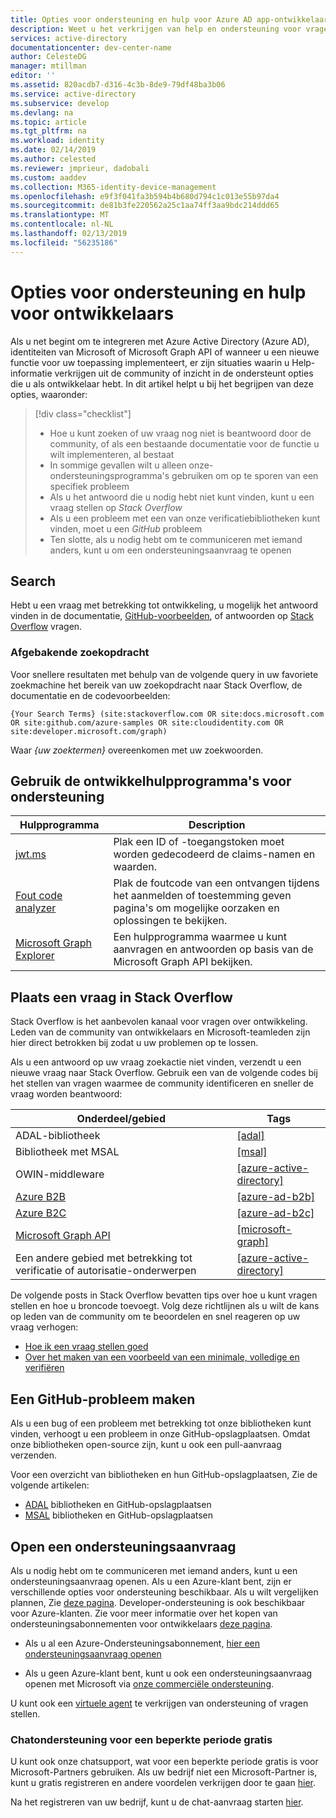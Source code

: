 ```yaml
---
title: Opties voor ondersteuning en hulp voor Azure AD app-ontwikkelaars | Microsoft Docs
description: Weet u het verkrijgen van help en ondersteuning voor vragen met betrekking tot ontwikkeling en problemen bij het maken van toepassingen die kunnen worden geïntegreerd met Microsoft-identiteiten (Azure Active Directory en Microsoft-account)
services: active-directory
documentationcenter: dev-center-name
author: CelesteDG
manager: mtillman
editor: ''
ms.assetid: 820acdb7-d316-4c3b-8de9-79df48ba3b06
ms.service: active-directory
ms.subservice: develop
ms.devlang: na
ms.topic: article
ms.tgt_pltfrm: na
ms.workload: identity
ms.date: 02/14/2019
ms.author: celested
ms.reviewer: jmprieur, dadobali
ms.custom: aaddev
ms.collection: M365-identity-device-management
ms.openlocfilehash: e9f3f041fa3b594b4b680d794c1c013e55b97da4
ms.sourcegitcommit: de81b3fe220562a25c1aa74ff3aa9bdc214ddd65
ms.translationtype: MT
ms.contentlocale: nl-NL
ms.lasthandoff: 02/13/2019
ms.locfileid: "56235186"
---
```

# <a name="support-and-help-options-for-developers"></a>Opties voor ondersteuning en hulp voor ontwikkelaars

Als u net begint om te integreren met Azure Active Directory (Azure AD), identiteiten van Microsoft of Microsoft Graph API of wanneer u een nieuwe functie voor uw toepassing implementeert, er zijn situaties waarin u Help-informatie verkrijgen uit de community of inzicht in de ondersteunt opties die u als ontwikkelaar hebt. In dit artikel helpt u bij het begrijpen van deze opties, waaronder:

> [!div class="checklist"]
> * Hoe u kunt zoeken of uw vraag nog niet is beantwoord door de community, of als een bestaande documentatie voor de functie u wilt implementeren, al bestaat
> * In sommige gevallen wilt u alleen onze-ondersteuningsprogramma's gebruiken om op te sporen van een specifiek probleem
> * Als u het antwoord die u nodig hebt niet kunt vinden, kunt u een vraag stellen op *Stack Overflow*
> * Als u een probleem met een van onze verificatiebibliotheken kunt vinden, moet u een *GitHub* probleem
> * Ten slotte, als u nodig hebt om te communiceren met iemand anders, kunt u om een ondersteuningsaanvraag te openen

## <a name="search"></a>Search

Hebt u een vraag met betrekking tot ontwikkeling, u mogelijk het antwoord vinden in de documentatie, [GitHub-voorbeelden](https://github.com/azure-samples), of antwoorden op [Stack Overflow](https://www.stackoverflow.com) vragen.

### <a name="scoped-search"></a>Afgebakende zoekopdracht

Voor snellere resultaten met behulp van de volgende query in uw favoriete zoekmachine het bereik van uw zoekopdracht naar Stack Overflow, de documentatie en de codevoorbeelden:

```
{Your Search Terms} (site:stackoverflow.com OR site:docs.microsoft.com OR site:github.com/azure-samples OR site:cloudidentity.com OR site:developer.microsoft.com/graph)
```

Waar *{uw zoektermen}* overeenkomen met uw zoekwoorden.

## <a name="use-the-development-support-tools"></a>Gebruik de ontwikkelhulpprogramma's voor ondersteuning

| Hulpprogramma  | Description  |
|---------|---------|
| [jwt.ms](https://jwt.ms) | Plak een ID of -toegangstoken moet worden gedecodeerd de claims-namen en waarden. |
| [Fout code analyzer](https://apps.dev.microsoft.com/portal/tools/errors)| Plak de foutcode van een ontvangen tijdens het aanmelden of toestemming geven pagina's om mogelijke oorzaken en oplossingen te bekijken. |
| [Microsoft Graph Explorer](https://developer.microsoft.com/graph/graph-explorer)| Een hulpprogramma waarmee u kunt aanvragen en antwoorden op basis van de Microsoft Graph API bekijken. |

## <a name="post-a-question-to-stack-overflow"></a>Plaats een vraag in Stack Overflow

Stack Overflow is het aanbevolen kanaal voor vragen over ontwikkeling. Leden van de community van ontwikkelaars en Microsoft-teamleden zijn hier direct betrokken bij zodat u uw problemen op te lossen.

Als u een antwoord op uw vraag zoekactie niet vinden, verzendt u een nieuwe vraag naar Stack Overflow. Gebruik een van de volgende codes bij het stellen van vragen waarmee de community identificeren en sneller de vraag worden beantwoord:

|Onderdeel/gebied  | Tags |
|---------|---------|
| ADAL-bibliotheek | [[adal]](https://stackoverflow.com/questions/tagged/adal) |
| Bibliotheek met MSAL     | [[msal]](https://stackoverflow.com/questions/tagged/msal) |
| OWIN-middleware  | [[azure-active-directory]](https://stackoverflow.com/questions/tagged/azure-active-directory) |
| [Azure B2B](https://docs.microsoft.com/azure/active-directory/active-directory-b2b-what-is-azure-ad-b2b)  | [[azure-ad-b2b]](https://stackoverflow.com/questions/tagged/azure-ad-b2b) |
| [Azure B2C](https://azure.microsoft.com/services/active-directory-b2c/)  | [[azure-ad-b2c]](https://stackoverflow.com/questions/tagged/azure-ad-b2c) |
| [Microsoft Graph API](https://developer.microsoft.com/graph/) | [[microsoft-graph]](https://stackoverflow.com/questions/tagged/microsoft-graph) |
| Een andere gebied met betrekking tot verificatie of autorisatie-onderwerpen | [[azure-active-directory]](https://stackoverflow.com/questions/tagged/azure-active-directory) |

De volgende posts in Stack Overflow bevatten tips over hoe u kunt vragen stellen en hoe u broncode toevoegt. Volg deze richtlijnen als u wilt de kans op leden van de community om te beoordelen en snel reageren op uw vraag verhogen:

* [Hoe ik een vraag stellen goed](https://stackoverflow.com/help/how-to-ask)
* [Over het maken van een voorbeeld van een minimale, volledige en verifiëren](https://stackoverflow.com/help/mcve)

## <a name="create-a-github-issue"></a>Een GitHub-probleem maken

Als u een bug of een probleem met betrekking tot onze bibliotheken kunt vinden, verhoogt u een probleem in onze GitHub-opslagplaatsen. Omdat onze bibliotheken open-source zijn, kunt u ook een pull-aanvraag verzenden.

Voor een overzicht van bibliotheken en hun GitHub-opslagplaatsen, Zie de volgende artikelen:

* [ADAL](active-directory-authentication-libraries.md) bibliotheken en GitHub-opslagplaatsen
* [MSAL](reference-v2-libraries.md) bibliotheken en GitHub-opslagplaatsen

## <a name="open-a-support-request"></a>Open een ondersteuningsaanvraag

Als u nodig hebt om te communiceren met iemand anders, kunt u een ondersteuningsaanvraag openen. Als u een Azure-klant bent, zijn er verschillende opties voor ondersteuning beschikbaar. Als u wilt vergelijken plannen, Zie [deze pagina](https://azure.microsoft.com/support/plans/). Developer-ondersteuning is ook beschikbaar voor Azure-klanten. Zie voor meer informatie over het kopen van ondersteuningsabonnementen voor ontwikkelaars [deze pagina](https://azure.microsoft.com/support/plans/developer/).

* Als u al een Azure-Ondersteuningsabonnement, [hier een ondersteuningsaanvraag openen](https://portal.azure.com/#blade/Microsoft_Azure_Support/HelpAndSupportBlade/newsupportrequest)

* Als u geen Azure-klant bent, kunt u ook een ondersteuningsaanvraag openen met Microsoft via [onze commerciële ondersteuning](https://support.microsoft.com/en-us/gp/contactus81?Audience=Commercial).

U kunt ook een [virtuele agent](https://support.microsoft.com/contactus/?ws=support) te verkrijgen van ondersteuning of vragen stellen.

### <a name="free-chat-support-for-a-limited-time"></a>Chatondersteuning voor een beperkte periode gratis

U kunt ook onze chatsupport, wat voor een beperkte periode gratis is voor Microsoft-Partners gebruiken. Als uw bedrijf niet een Microsoft-Partner is, kunt u gratis registreren en andere voordelen verkrijgen door te gaan [hier](https://partners.microsoft.com/PartnerProgram/simplifiedenrollment.aspx).

Na het registreren van uw bedrijf, kunt u de chat-aanvraag starten [hier](https://aka.ms/devchat).
